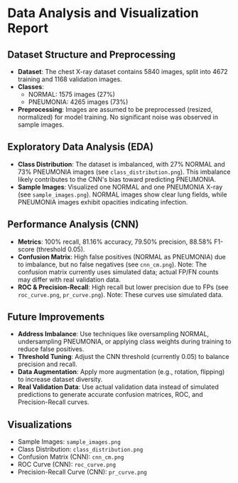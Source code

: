 # Data Analysis and Visualization Report

## Dataset Structure and Preprocessing
- **Dataset**: The chest X-ray dataset contains 5840 images, split into 4672 training and 1168 validation images.
- **Classes**: 
  - NORMAL: 1575 images (27%)
  - PNEUMONIA: 4265 images (73%)
- **Preprocessing**: Images are assumed to be preprocessed (resized, normalized) for model training. No significant noise was observed in sample images.

## Exploratory Data Analysis (EDA)
- **Class Distribution**: The dataset is imbalanced, with 27% NORMAL and 73% PNEUMONIA images (see `class_distribution.png`). This imbalance likely contributes to the CNN's bias toward predicting PNEUMONIA.
- **Sample Images**: Visualized one NORMAL and one PNEUMONIA X-ray (see `sample_images.png`). NORMAL images show clear lung fields, while PNEUMONIA images exhibit opacities indicating infection.

## Performance Analysis (CNN)
- **Metrics**: 100% recall, 81.16% accuracy, 79.50% precision, 88.58% F1-score (threshold 0.05).
- **Confusion Matrix**: High false positives (NORMAL as PNEUMONIA) due to imbalance, but no false negatives (see `cnn_cm.png`). Note: The confusion matrix currently uses simulated data; actual FP/FN counts may differ with real validation data.
- **ROC & Precision-Recall**: High recall but lower precision due to FPs (see `roc_curve.png`, `pr_curve.png`). Note: These curves use simulated data.

## Future Improvements
- **Address Imbalance**: Use techniques like oversampling NORMAL, undersampling PNEUMONIA, or applying class weights during training to reduce false positives.
- **Threshold Tuning**: Adjust the CNN threshold (currently 0.05) to balance precision and recall.
- **Data Augmentation**: Apply more augmentation (e.g., rotation, flipping) to increase dataset diversity.
- **Real Validation Data**: Use actual validation data instead of simulated predictions to generate accurate confusion matrices, ROC, and Precision-Recall curves.

## Visualizations
- Sample Images: `sample_images.png`
- Class Distribution: `class_distribution.png`
- Confusion Matrix (CNN): `cnn_cm.png`
- ROC Curve (CNN): `roc_curve.png`
- Precision-Recall Curve (CNN): `pr_curve.png`